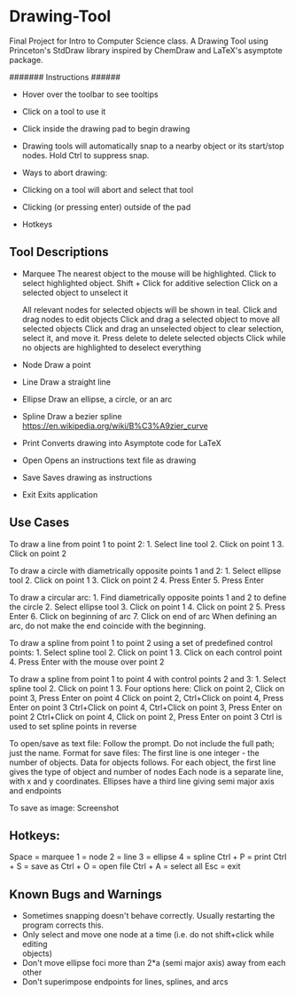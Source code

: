 # Drawing-Tool
Final Project for Intro to Computer Science class. A Drawing Tool using Princeton's StdDraw library inspired by ChemDraw and LaTeX's asymptote package.

####### Instructions ######
 - Hover over the toolbar to see tooltips
 - Click on a tool to use it
 - Click inside the drawing pad to begin drawing
 - Drawing tools will automatically snap to a nearby object or its start/stop nodes. Hold Ctrl to suppress snap.

 - Ways to abort drawing:
 - Clicking on a tool will abort and select that tool
 - Clicking (or pressing enter) outside of the pad
 - Hotkeys

## Tool Descriptions ##
 - Marquee
    The nearest object to the mouse will be highlighted. 
    Click to select highlighted object.
    Shift + Click for additive selection
    Click on a selected object to unselect it
    
    All relevant nodes for selected objects will be shown in teal. Click and drag nodes to edit objects
    Click and drag a selected object to move all selected objects
    Click and drag an unselected object to clear selection, select it, and move it.
    Press delete to delete selected objects
    Click while no objects are highlighted to deselect everything
    
- Node
  Draw a point
  
- Line
  Draw a straight line

- Ellipse
  Draw an ellipse, a circle, or an arc

- Spline
  Draw a bezier spline
  https://en.wikipedia.org/wiki/B%C3%A9zier_curve

- Print
  Converts drawing into Asymptote code for LaTeX
  
- Open
  Opens an instructions text file as drawing
  
- Save
  Saves drawing as instructions
  
- Exit
  Exits application

## Use Cases ##
To draw a line from point 1 to point 2:
    1. Select line tool
    2. Click on point 1
    3. Click on point 2
    
To draw a circle with diametrically opposite points 1 and 2: 
    1. Select ellipse tool
    2. Click on point 1
    3. Click on point 2
    4. Press Enter
    5. Press Enter

To draw a circular arc:
    1. Find diametrically opposite points 1 and 2 to define the circle
    2. Select ellipse tool
    3. Click on point 1
    4. Click on point 2
    5. Press Enter
    6. Click on beginning of arc
    7. Click on end of arc
    When defining an arc, do not make the end coincide with the beginning.

To draw a spline from point 1 to point 2 using a set of predefined control points:
    1. Select spline tool
    2. Click on point 1
    3. Click on each control point 
    4. Press Enter with the mouse over point 2

To draw a spline from point 1 to point 4 with control points 2 and 3:
    1. Select spline tool
    2. Click on point 1
    3. Four options here:
        Click on point 2, Click on point 3, Press Enter on point 4
        Click on point 2, Ctrl+Click on point 4, Press Enter on point 3
        Ctrl+Click on point 4, Ctrl+Click on point 3, Press Enter on point 2
        Ctrl+Click on point 4, Click on point 2, Press Enter on point 3
       Ctrl is used to set spline points in reverse

To open/save as text file:
  Follow the prompt. Do not include the full path; just the name.
	Format for save files:
        	The first line is one integer - the number of objects. Data for objects follows.
        	For each object, the first line gives the type of object and number of nodes
        	Each node is a separate line, with x and y coordinates.
        	Ellipses have a third line giving semi major axis and endpoints
          
To save as image:
   Screenshot

## Hotkeys: ##
Space       =  marquee
1           =  node
2           =  line
3           =  ellipse
4           =  spline
Ctrl + P    =  print
Ctrl + S    =  save as
Ctrl + O    =  open file
Ctrl + A    =  select all
Esc         =  exit
	
## Known Bugs and Warnings ##
 - Sometimes snapping doesn't behave correctly. Usually restarting the program corrects this.
 - Only select and move one node at a time (i.e. do not shift+click while editing 		
   objects)
 - Don't move ellipse foci more than 2*a (semi major axis) away from each other
 - Don't superimpose endpoints for lines, splines, and arcs

